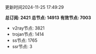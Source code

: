更新时间2024-11-25 17:49:29

**总订阅: 2421**
**总节点: 14913**
**有效节点: 7003**
- v2ray节点: 3821
- trojan节点: 1414
- ss节点: 1765
- ssr节点: 3
